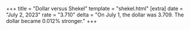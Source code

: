 +++
title = "Dollar versus Shekel"
template = "shekel.html"
[extra]
date = "July  2, 2023"
rate = "3.710"
delta = "On July  1, the dollar was 3.709. The dollar became 0.012% stronger."
+++

